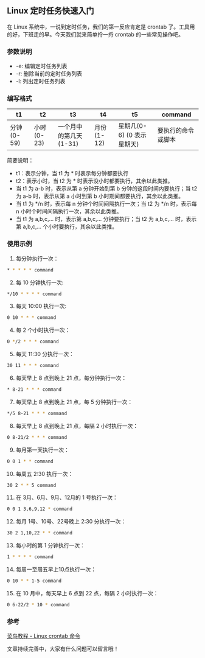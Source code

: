 ## Linux 定时任务快速入门

在 Linux 系统中，一说到定时任务，我们的第一反应肯定是 crontab 了。工具用的好，下班走的早。今天我们就来简单捋一捋 crontab 的一些常见操作吧。

### 参数说明

* -e: 编辑定时任务列表
* -r: 删除当前的定时任务列表
* -l: 列出定时任务列表

### 编写格式

|     t1    |     t2     |           t3          |     t4    |           t5             |     command      |
|-----------|------------|-----------------------|-----------|--------------------------|------------------|
| 分钟(0-59) | 小时(0-23) | 一个月中的第几天(1-31) | 月份(1-12) | 星期几(0-6) (0 表示星期天)| 要执行的命令或脚本 |

简要说明：

* t1：表示分钟，当 t1 为 * 时表示每分钟都要执行
* t2：表示小时，当 t2 为 * 时表示没小时都要执行，其余以此类推。
* 当 t1 为 a-b 时，表示从第 a 分钟开始到第 b 分钟的这段时间内要执行；当 t2 为 a-b 时，表示从第 a 小时到第 b 小时期间都要执行，其余以此类推。
* 当 t1 为 */n 时，表示每 n 分钟个时间间隔执行一次；当 t2 为 */n 时，表示每 n 小时个时间间隔执行一次，其余以此类推。
* 当 t1 为 a,b,c,... 时，表示第 a,b,c,... 分钟要执行；当 t2 为 a,b,c,... 时，表示第 a,b,c,... 个小时要执行，其余以此类推。

### 使用示例

1. 每分钟执行一次：
```bash
* * * * * command
```

2. 每 10 分钟执行一次:
```bash
*/10 * * * * command
```

3. 每天 10:00 执行一次:
```bash
0 10 * * * command
```

4. 每 2 个小时执行一次：
```bash
0 */2 * * * command
```

5. 每天 11:30 分执行一次：
```bash
30 11 * * * command
```

6. 每天早上 8 点到晚上 21 点，每分钟执行一次：
```bash
* 8-21 * * * command
```

7. 每天早上 8 点到晚上 21 点，每 5 分钟执行一次：
```bash
*/5 8-21 * * * command
```

8. 每天早上 8 点到晚上 21 点，每隔 2 小时执行一次：
```bash
0 8-21/2 * * * command
```

9. 每月第一天执行一次：
```bash
0 0 1 * * command
```

10. 每周五 2:30 执行一次：
```bash
30 2 * * 5 command
```

11. 在 3月、6月、9月、12月的 1 号执行一次：
```bash
0 0 1 3,6,9,12 * command
```

12. 每月 1号、10号、22号晚上 2:30 分执行一次：
```bash
30 2 1,10,22 * * command
```

13. 每小时的第 1 分钟执行一次：
```bash
1 * * * * command
```

14. 每周一至周五早上10点执行一次：
```bash
0 10 * * 1-5 command
```

15. 在 10 月中，每天早上 6 点到 22 点，每隔 2 小时执行一次：
```bash
0 6-22/2 * 10 * command
```

### 参考

[菜鸟教程 - Linux crontab 命令](https://www.runoob.com/linux/linux-comm-crontab.html)

文章持续完善中，大家有什么问题可以留言哦！
